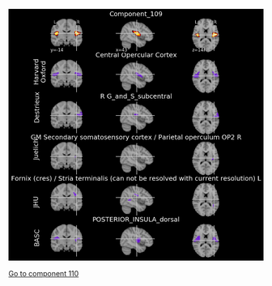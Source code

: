 ![109](preliminary/109.jpg "Component 109")

[Go to component 110](https://parietal-inria.github.io/MODL_atlas/128/110 "Component 110")
